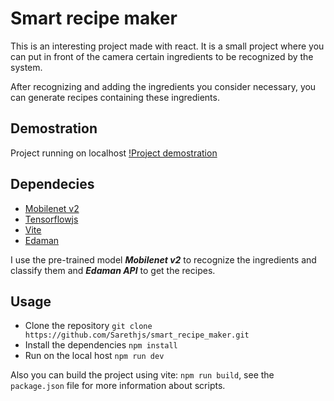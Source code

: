 # Smart recipe maker

This is an interesting project made with react. It is a small project where you can put in front of the camera certain ingredients to be recognized by the system.

After recognizing and adding the ingredients you consider necessary, you can generate recipes containing these ingredients.

## Demostration
Project running on localhost
[!Project demostration](demostration.mp4)

## Dependecies

+ [Mobilenet v2](https://www.kaggle.com/models/google/mobilenet-v2)
+ [Tensorflowjs](https://www.tensorflow.org/js)
+ [Vite](https://vitejs.dev/)
+ [Edaman](https://developer.edamam.com/edamam-recipe-api)

I use the pre-trained model ***Mobilenet v2*** to recognize the ingredients and classify them and ***Edaman API*** to get the recipes.

## Usage

+ Clone the repository `git clone https://github.com/Sarethjs/smart_recipe_maker.git`
+ Install the dependencies `npm install`
+ Run on the local host `npm run dev`

Also you can build the project using vite: `npm run build`, see the `package.json` file for more information about scripts.